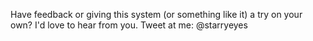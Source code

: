 Have feedback or giving this system (or something like it) a try on your own? I'd love to hear from you. Tweet at me: @starryeyes